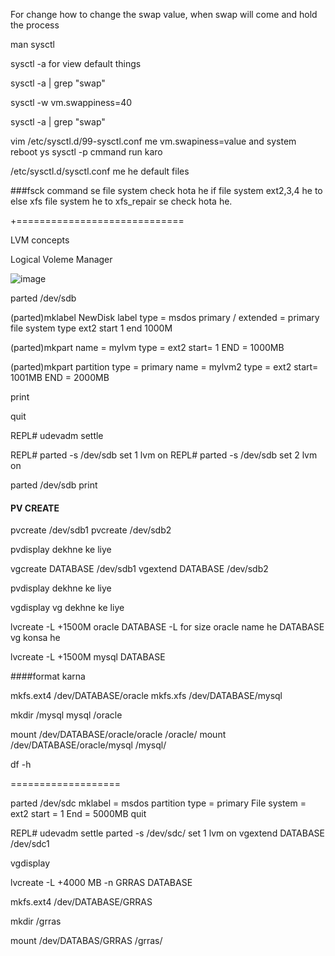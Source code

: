 For change how to change the swap value, when swap will come and hold the process

man sysctl

sysctl -a for view default things

sysctl -a | grep "swap"

sysctl -w vm.swappiness=40

sysctl -a | grep "swap"

vim /etc/sysctl.d/99-sysctl.conf me vm.swapiness=value and system reboot ys sysctl -p cmmand run karo

/etc/sysctl.d/sysctl.conf me he default files

###fsck command se file system check hota he if file system ext2,3,4 he to else xfs file system he to xfs_repair se check hota he.

+=============================

LVM concepts

Logical Voleme Manager



![image](https://github.com/kmahendra999/Devopsprojects/assets/9668316/1b58457c-e81c-4508-b9f7-7c7496a5ba04)


parted /dev/sdb

(parted)mklabel
NewDisk label type = msdos
primary / extended = primary
file system type ext2
start 1
end 1000M

(parted)mkpart
name = mylvm
type = ext2
start= 1
END = 1000MB

(parted)mkpart
partition type = primary
name = mylvm2
type = ext2
start= 1001MB
END = 2000MB

print

quit

REPL# udevadm settle

REPL# parted -s /dev/sdb set 1 lvm on
REPL# parted -s /dev/sdb set 2 lvm on

parted /dev/sdb
print

#### PV CREATE

pvcreate /dev/sdb1
pvcreate /dev/sdb2

pvdisplay dekhne ke liye

vgcreate DATABASE /dev/sdb1
vgextend DATABASE /dev/sdb2

pvdisplay dekhne ke liye

vgdisplay vg dekhne ke liye

lvcreate -L +1500M oracle DATABASE
-L for size
oracle name he
DATABASE vg konsa he

lvcreate -L +1500M mysql DATABASE


####format karna

mkfs.ext4 /dev/DATABASE/oracle
mkfs.xfs /dev/DATABASE/mysql

mkdir /mysql
mysql /oracle

mount /dev/DATABASE/oracle/oracle /oracle/
mount /dev/DATABASE/oracle/mysql /mysql/

df -h

===================

parted /dev/sdc
mklabel = msdos
partition type = primary
File system = ext2
start = 1
End = 5000MB
quit

REPL# udevadm settle
parted -s /dev/sdc/ set 1 lvm on
vgextend  DATABASE /dev/sdc1

vgdisplay

lvcreate -L +4000 MB -n GRRAS DATABASE

mkfs.ext4 /dev/DATABASE/GRRAS

mkdir /grras

mount /dev/DATABAS/GRRAS /grras/





